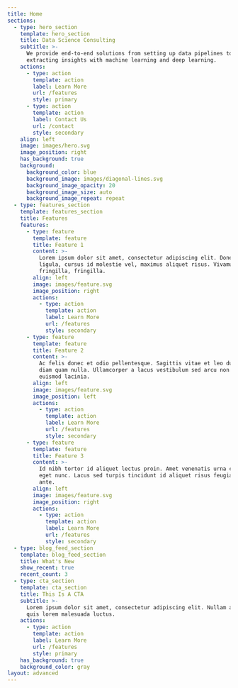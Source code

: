```yaml
---
title: Home
sections:
  - type: hero_section
    template: hero_section
    title: Data Science Consulting
    subtitle: >-
      We provide end-to-end solutions from setting up data pipelines to
      extracting insights with machine learning and deep learning.
    actions:
      - type: action
        template: action
        label: Learn More
        url: /features
        style: primary
      - type: action
        template: action
        label: Contact Us
        url: /contact
        style: secondary
    align: left
    image: images/hero.svg
    image_position: right
    has_background: true
    background:
      background_color: blue
      background_image: images/diagonal-lines.svg
      background_image_opacity: 20
      background_image_size: auto
      background_image_repeat: repeat
  - type: features_section
    template: features_section
    title: Features
    features:
      - type: feature
        template: feature
        title: Feature 1
        content: >-
          Lorem ipsum dolor sit amet, consectetur adipiscing elit. Donec nisl
          ligula, cursus id molestie vel, maximus aliquet risus. Vivamus in nibh
          fringilla, fringilla.
        align: left
        image: images/feature.svg
        image_position: right
        actions:
          - type: action
            template: action
            label: Learn More
            url: /features
            style: secondary
      - type: feature
        template: feature
        title: Feature 2
        content: >-
          Ac felis donec et odio pellentesque. Sagittis vitae et leo duis ut
          diam quam nulla. Ullamcorper a lacus vestibulum sed arcu non odio
          euismod lacinia.
        align: left
        image: images/feature.svg
        image_position: left
        actions:
          - type: action
            template: action
            label: Learn More
            url: /features
            style: secondary
      - type: feature
        template: feature
        title: Feature 3
        content: >-
          Id nibh tortor id aliquet lectus proin. Amet venenatis urna cursus
          eget nunc. Lacus sed turpis tincidunt id aliquet risus feugiat in
          ante.
        align: left
        image: images/feature.svg
        image_position: right
        actions:
          - type: action
            template: action
            label: Learn More
            url: /features
            style: secondary
  - type: blog_feed_section
    template: blog_feed_section
    title: What's New
    show_recent: true
    recent_count: 3
  - type: cta_section
    template: cta_section
    title: This Is A CTA
    subtitle: >-
      Lorem ipsum dolor sit amet, consectetur adipiscing elit. Nullam a metus
      quis lorem malesuada luctus.
    actions:
      - type: action
        template: action
        label: Learn More
        url: /features
        style: primary
    has_background: true
    background_color: gray
layout: advanced
---
```

